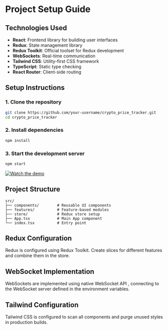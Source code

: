 
# Project Setup Guide

## Technologies Used

-   **React**: Frontend library for building user interfaces
-   **Redux**: State management library
-   **Redux Toolkit**: Official toolset for Redux development
-   **WebSockets**: Real-time communication
-   **Tailwind CSS**: Utility-first CSS framework
-   **TypeScript**: Static type checking
-   **React Router**: Client-side routing


## Setup Instructions

### 1. Clone the repository

```bash
git clone https://github.com/your-username/crypto_price_tracker.git
cd crypto_price_tracker

```

### 2. Install dependencies

```bash
npm install

```


### 3. Start the development server

```bash
npm start

```
[![Watch the demo](https://img.youtube.com/vi/ZQjd2FV5fjI/0.jpg)](https://www.youtube.com/watch?v=ZQjd2FV5fjI)



## Project Structure

```
src/
├── components/        # Reusable UI components
├── features/          # Feature-based modules
├── store/             # Redux store setup
├── App.tsx            # Main App component
└── index.tsx          # Entry point

```

## Redux Configuration

Redux is configured using Redux Toolkit. Create slices for different features and combine them in the store.

## WebSocket Implementation

WebSockets are implemented using native WebSocket API , connecting to the WebSocket server defined in the environment variables.

## Tailwind Configuration

Tailwind CSS is configured to scan all components and purge unused styles in production builds.
